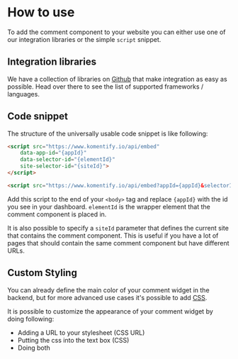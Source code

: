 # How to use

To add the comment component to your website you can either use one of our integration libraries or the simple `script` snippet.

## Integration libraries

We have a collection of libraries on [Github](https://github.com/komentify/integration-libs) that make integration as easy as possible. Head over there to see the list of supported frameworks / languages.

## Code snippet

The structure of the universally usable code snippet is like following:

```html
<script src="https://www.komentify.io/api/embed" 
    data-app-id="{appId}"
    data-selector-id="{elementId}"
    site-selector-id="{siteId}">
</script>
```

```html
<script src="https://www.komentify.io/api/embed?appId={appId}&selectorId={elementId}&siteId={siteId}"></script>
```

Add this script to the end of your `<body>` tag and replace `{appId}` with the id you see in your dashboard. `elementId` is the wrapper element that the comment component is placed in.

It is also possible to specify a `siteId` parameter that defines the current site that contains the comment component. This is useful if you have a lot of pages that should contain the same comment component but have different URLs.

## Custom Styling

You can already define the main color of your comment widget in the backend, but for more advanced use cases it's possible to add [CSS](http://wtfhtmlcss.com/).

It is possible to customize the appearance of your comment widget by doing following:

* Adding a URL to your stylesheet \(CSS URL\)
* Putting the css into the text box \(CSS\)
* Doing both




